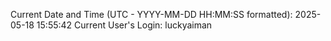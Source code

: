 Current Date and Time (UTC - YYYY-MM-DD HH:MM:SS formatted): 2025-05-18 15:55:42
Current User's Login: luckyaiman

